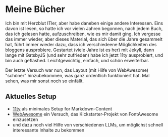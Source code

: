 # Meine Bücher

Ich bin mit Herzblut ITler, aber habe daneben einige andere Interessen. Eins davon ist lesen, so hatte ich vor vielen Jahren begonnen, nach jedem Buch, das ich gelesen hatte, aufzuschreiben, wie es mir damit ging. Ich vergesse das immer wieder, aber dieses Material, das sich über die Jahre gesammelt hat, führt immer wieder dazu, dass ich verschiedeene Möglichkeiten des bloggens ausprobiere. Gestartet (viele Jahre ist es her) mit Jekyll, dann lange mit GatsbyJS (und sehr zufrieden) habe ich jetzt 11ty ausprobiert, und bin auch geflashed. Leichtgewichtig, einfach, und schön erweiterbar.

Der letzte Versuch war nun, das Layout (mit Hilfe von WebAwesome) "schöner" hinzubekommen, was ganz ordentlich funktioniert hat. Mal sehen, was mir sonst noch so einfällt.

## Aktuelles Setup

* [11ty](https://www.11ty.dev/) als minimales Setup for Markdown-Content
* [WebAwesome](https://webawesome.com/) ein Versuch, das Kickstarter-Projekt von FontAwesome einzusetzen
* und dazu noch viel Hilfe von verschiedenen LLMs, um möglichst schnell interessante Inhalte zu bekommen
